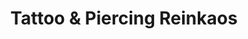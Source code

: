 ---
title: "Tattoo & Piercing Reinkaos"
url: /elsteraue/tattoo-und-piercing-reinkaos/
shop: Tattoo
---